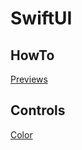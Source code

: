# SwiftUI

## HowTo
[Previews](HowTo/Previews/README.md)

## Controls
[Color](Controls/Color/README.md)
